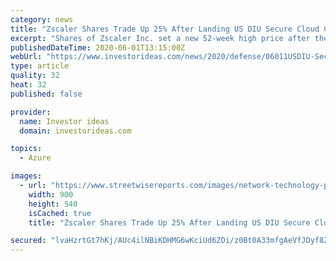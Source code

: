 ```yaml
---
category: news
title: "Zscaler Shares Trade Up 25% After Landing US DIU Secure Cloud Contract"
excerpt: "Shares of Zscaler Inc. set a new 52-week high price after the company reported that it was selected by the U.S. DoD's Defense Innovation Unit for a secure cloud management project. Cloud-based security company Zscaler Inc."
publishedDateTime: 2020-06-01T13:15:00Z
webUrl: "https://www.investorideas.com/news/2020/defense/06011USDIU-SecureCloud.asp"
type: article
quality: 32
heat: 32
published: false

provider:
  name: Investor ideas
  domain: investorideas.com

topics:
  - Azure

images:
  - url: "https://www.streetwisereports.com/images/network-technology-pixabay4-14-20-900.jpg"
    width: 900
    height: 540
    isCached: true
    title: "Zscaler Shares Trade Up 25% After Landing US DIU Secure Cloud Contract"

secured: "lvaHzrtGt7hKj/AUc4ilNBiKDHMG6wKciUd6ZOi/z0Bt0A33mfgAeVfJDyf8ZKGPrpfB5WL9/cHEAEFH1N+qRcZTgHMdaVAmT2utETWhK7s6zF/QNHj4lSBFZJSk79399nxXVtM6iE4gd9bHqrFYV4kqy3vJ6vQdLS7qRnWQFzvHVun6Kldbz+n46bA7K8BtGZGk66R2a0ctABejbvfSr7O7hBxzacatD6nyZSIH5BuzrXMMfqzYE8gtCd7lRypVioywAPzvow5z92FpMvYQKY9OmEG8ZCPm1ulfFQnjHl4ZoT5xfnYqM6rJV4Jf/+FL;A4Hj9rMAOKjndXjP952hiw=="
---
```


